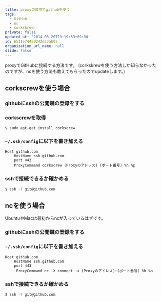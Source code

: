 ```yaml
---
title: proxyの環境でgithubを使う
tags:
  - GitHub
  - nc
  - corkskrew
private: false
updated_at: '2014-03-20T19:19:53+09:00'
id: 6511e74450242d33ab05
organization_url_name: null
slide: false
---
```


proxyでGitHubに接続する方法です。
(corkskrewを使う方法しか知らなかったのですが、ncを使う方法も教えてもらったのでupdateします。)


## corkscrewを使う場合
### githubにsshの公開鍵の登録をする
### corkscrewを取得

```bash:Ubuntuの場合
$ sudo apt-get install corkscrew 
```

### `~/.ssh/config`に以下を書き加える

```:~/.ssh/config
Host github.com 
    HostName ssh.github.com 
    port 443
    ProxyCommand corkscrew (Proxyのアドレス) (ポート番号) %h %p
```

### sshで接続できるか確かめる

```bash
$ ssh -T git@github.com
```

## ncを使う場合

UbuntuやMacは最初からncが入っているはずです。

### githubにsshの公開鍵の登録をする
### `~/.ssh/config`に以下を書き加える

```:~/.ssh/config
Host github.com 
    HostName ssh.github.com 
    port 443
     ProxyCommand nc -X connect -x (Proxyのアドレス):(ポート番号) %h %p
```

### sshで接続できるか確かめる

```bash
$ ssh -T git@github.com
```
